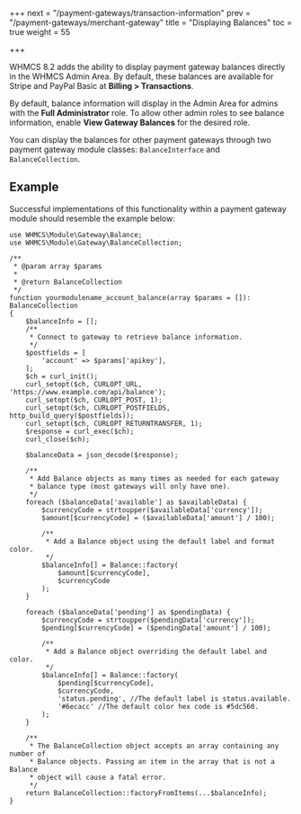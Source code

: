 +++
next = "/payment-gateways/transaction-information"
prev = "/payment-gateways/merchant-gateway"
title = "Displaying Balances"
toc = true
weight = 55

+++

WHMCS 8.2 adds the ability to display payment gateway balances directly in the WHMCS Admin Area. By default, these balances are available for Stripe and PayPal Basic at **Billing > Transactions**.

By default, balance information will display in the Admin Area for admins with the **Full Administrator** role. To allow other admin roles to see balance information, enable **View Gateway Balances** for the desired role.

You can display the balances for other payment gateways through two payment gateway module classes: `BalanceInterface` and `BalanceCollection`.

## Example

Successful implementations of this functionality within a payment gateway module should resemble the example below:

```
use WHMCS\Module\Gateway\Balance;
use WHMCS\Module\Gateway\BalanceCollection;

/**
 * @param array $params
 *
 * @return BalanceCollection
 */
function yourmodulename_account_balance(array $params = []): BalanceCollection
{
    $balanceInfo = [];
    /**
     * Connect to gateway to retrieve balance information.
     */
    $postfields = [
        'account' => $params['apikey'],
    ];
    $ch = curl_init();
    curl_setopt($ch, CURLOPT_URL, 'https://www.example.com/api/balance');
    curl_setopt($ch, CURLOPT_POST, 1);
    curl_setopt($ch, CURLOPT_POSTFIELDS, http_build_query($postfields));
    curl_setopt($ch, CURLOPT_RETURNTRANSFER, 1);
    $response = curl_exec($ch);
    curl_close($ch);

    $balanceData = json_decode($response);

    /**
     * Add Balance objects as many times as needed for each gateway
     * balance type (most gateways will only have one).
     */
    foreach ($balanceData['available'] as $availableData) {
        $currencyCode = strtoupper($availableData['currency']);
        $amount[$currencyCode] = ($availableData['amount'] / 100);

        /**
         * Add a Balance object using the default label and format color.
         */
        $balanceInfo[] = Balance::factory(
            $amount[$currencyCode],
            $currencyCode
        );
    }

    foreach ($balanceData['pending'] as $pendingData) {
        $currencyCode = strtoupper($pendingData['currency']);
        $pending[$currencyCode] = ($pendingData['amount'] / 100);

        /**
         * Add a Balance object overriding the default label and color.
         */
        $balanceInfo[] = Balance::factory(
            $pending[$currencyCode],
            $currencyCode,
            'status.pending', //The default label is status.available.
            '#6ecacc' //The default color hex code is #5dc560.
        );
    }

    /**
     * The BalanceCollection object accepts an array containing any number of
     * Balance objects. Passing an item in the array that is not a Balance
     * object will cause a fatal error.
     */
    return BalanceCollection::factoryFromItems(...$balanceInfo);
}
```
